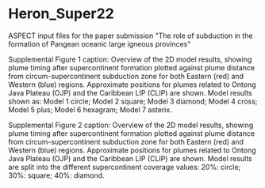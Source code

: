 # Heron_Super22

ASPECT input files for the paper submission "The role of subduction in the formation of Pangean oceanic large igneous provinces" 

Supplemental Figure 1 caption: Overview of the 2D model results, showing plume timing after supercontinent formation plotted against plume distance from circum-supercontinent subduction zone for both Eastern (red) and Western (blue) regions. Approximate positions for plumes related to Ontong Java Plateau (OJP) and the Caribbean LIP (CLIP) are shown. Model results shown as: Model 1 circle; Model 2 square; Model 3 diamond; Model 4 cross; Model 5 plus; Model 6 hexagram; Model 7 asterix. 


Supplemental Figure 2 caption: Overview of the 2D model results, showing plume timing after supercontinent formation plotted against plume distance from circum-supercontinent subduction zone for both Eastern (red) and Western (blue) regions. Approximate positions for plumes related to Ontong Java Plateau (OJP) and the Caribbean LIP (CLIP) are shown. Model results are split into the different supercontinent coverage values: 20%: circle; 30%: square; 40%: diamond. 
